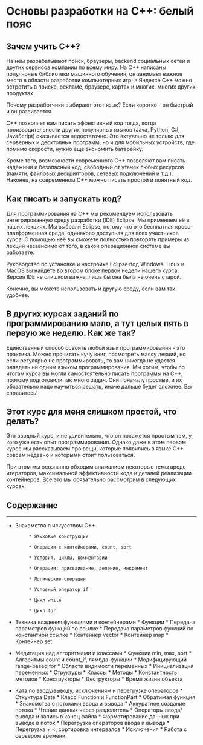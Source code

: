 # Основы разработки на C++: белый пояс #

## Зачем учить С++? ##

На нем разрабатывают поиск, браузеры, backend социальных сетей и других сервисов компании по всему миру. На С++ написаны популярные библиотеки машинного обучения, он занимает важное место в области разработки компьютерных игр; в Яндексе C++ можно встретить в поиске, рекламе, браузере, картах и многих, многих других продуктах.

Почему разработчики выбирают этот язык? Если коротко - он быстрый и он развивается.

C++ позволяет вам писать эффективный код тогда, когда производительности других популярных языков (Java, Python, C#, JavaScript) оказывается недостаточно. Это актуально не только для серверных и десктопных программ, но и для мобильных устройств, где помимо скорости, нужно еще экономить батарейку.

Кроме того, возможности современного C++ позволяют вам писать надёжный и безопасный код, свободный от утечек любых ресурсов (памяти, файловых дескрипторов, сетевых подключений и т.д.). Наконец, на современном C++ можно писать простой и понятный код. 

## Как писать и запускать код? ##

Для программирования на С++ мы рекомендуем использовать интегрированную среду разработки (IDE) Eclipse. Мы применяем её в наших лекциях. Мы выбрали Eclipse, потому что это бесплатная кросс-платформенная среда, одинаково доступная для всех участников курса. С помощью неё вы сможете полностью повторять примеры из лекций независимо от того,  в какой операционной системе вы работаете. 

Руководство по установке и настройке Eclipse под Windows, Linux и MacOS вы найдёте во втором блоке первой недели нашего курса. Версия IDE не слишком важна, лишь бы она была не очень старой.

Конечно, вы можете использовать и другую среду, если вам так удобнее.

## В других курсах заданий по программированию мало, а тут целых пять в первую же неделю. Как же так? ##

Единственный способ освоить любой язык программирования - это практика. Можно прочитать кучу книг, посмотреть массу лекций, но если регулярно не программировать, то вам никогда не удастся овладеть ни одним языком программирования. Мы хотим, чтобы по итогам курса вы могли самостоятельно писать программы на C++, поэтому подготовили так много задач. Они поначалу простые, и их обязательно надо научиться решать, иначе дальше будет сложнее. Вы справитесь!

## Этот курс для меня слишком простой, что делать? ##

Это вводный курс, и не удивительно, что он покажется простым тем, у кого уже есть опыт программирования. Однако даже в этом первом курсе мы рассказываем про вещи, которые появились в языке С++ совсем недавно и которыми стоит пользоваться. 

При этом мы осознанно обходим вниманием некоторые темы вроде итераторов, максимальной эффективности кода и деталей реализации контейнеров. Все это мы обязательно рассмотрим в следующих курсах.

## Содержание ##
---------------

   * Знакомства с искусством С++
 
              * Языковые конструкции
              
              * Операции с контейнерами, count, sort
           
              * Условия, циклы, комментарии
              
              * Операции: присваивание, деление, инкремент
              
              * Логические операции
              
              * Условный оператор if
              
              * Цикл while
              
              * Цикл for
              
   * Техника владения функциями и контейнерами
              * Функции
              * Передача параметров функций по ссылке
              * Передача параметров функций по константной ссылке
              * Контейнер vector
              * Контейнер map
              * Контейнер set
   * Медитация над алгоритмами и классами
              * Функции min, max, sort
              * Алгоритмы count и count_if, лямбда-функции
              * Модифицирующий range-based for
              * Области видимости переменных
              * Инициализация переменных
              * Структуры
              * Классы
              * Методы
              * Константность методов
              * Конструкторы
              * Деструкторы
              * Время жизни объекта
   * Ката по вводу/выводу, исключениям и перегрузке операторов
              * Сткуктура Date
              * Класс Function и FunctionPart
              * Обратимая функция
              * Знакомства с потоками ввода и вывода
              * Аккуратное создание потока
              * Чтение данных через разделитель
              * Операторы ввода/вывода и запись в конец файла
              * Форматирование данных при выводе в поток
              * Перегрузка операторов ввода и вывода
              * Перегрузка + <, сортировка интервалов
              * Исключения
              * Работа с сервером времени

